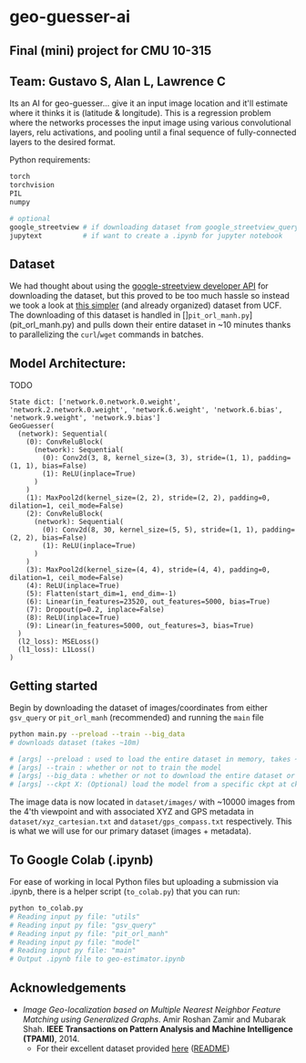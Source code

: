 # geo-guesser-ai
## Final (mini) project for CMU 10-315
## Team: Gustavo S, Alan L, Lawrence C

Its an AI for geo-guesser... give it an input image location and it'll estimate where it thinks it is (latitude & longitude). This is a regression problem where the networks processes the input image using various convolutional layers, relu activations, and pooling until a final sequence of fully-connected layers to the desired format. 

Python requirements:
```python
torch
torchvision
PIL
numpy

# optional
google_streetview # if downloading dataset from google_streetview_query.py
jupytext          # if want to create a .ipynb for jupyter notebook
```

## Dataset
We had thought about using the [google-streetview developer API](https://pypi.org/project/google-streetview/) for downloading the dataset, but this proved to be too much hassle so instead we took a look at [this simpler](https://www.crcv.ucf.edu/data/GMCP_Geolocalization/) (and already organized) dataset from UCF. The downloading of this dataset is handled in []`pit_orl_manh.py`](pit_orl_manh.py) and pulls down their entire dataset in ~10 minutes thanks to parallelizing the `curl`/`wget` commands in batches. 

## Model Architecture:
TODO

```
State dict: ['network.0.network.0.weight', 'network.2.network.0.weight', 'network.6.weight', 'network.6.bias', 'network.9.weight', 'network.9.bias']
GeoGuesser(
  (network): Sequential(
    (0): ConvReluBlock(
      (network): Sequential(
        (0): Conv2d(3, 8, kernel_size=(3, 3), stride=(1, 1), padding=(1, 1), bias=False)
        (1): ReLU(inplace=True)
      )
    )
    (1): MaxPool2d(kernel_size=(2, 2), stride=(2, 2), padding=0, dilation=1, ceil_mode=False)
    (2): ConvReluBlock(
      (network): Sequential(
        (0): Conv2d(8, 30, kernel_size=(5, 5), stride=(1, 1), padding=(2, 2), bias=False)
        (1): ReLU(inplace=True)
      )
    )
    (3): MaxPool2d(kernel_size=(4, 4), stride=(4, 4), padding=0, dilation=1, ceil_mode=False)
    (4): ReLU(inplace=True)
    (5): Flatten(start_dim=1, end_dim=-1)
    (6): Linear(in_features=23520, out_features=5000, bias=True)
    (7): Dropout(p=0.2, inplace=False)
    (8): ReLU(inplace=True)
    (9): Linear(in_features=5000, out_features=3, bias=True)
  )
  (l2_loss): MSELoss()
  (l1_loss): L1Loss()
)
```

## Getting started
Begin by downloading the dataset of images/coordinates from either `gsv_query` or `pit_orl_manh` (recommended) and running the `main` file

```sh
python main.py --preload --train --big_data
# downloads dataset (takes ~10m)

# [args] --preload : used to load the entire dataset in memory, takes ~6G
# [args] --train : whether or not to train the model
# [args] --big_data : whether or not to download the entire dataset or only 100 samples (demo purposes)
# [args] --ckpt X: (Optional) load the model from a specific ckpt at ckpt/ckpt_{x}.pt
```

The image data is now located in `dataset/images/` with ~10000 images from the 4'th viewpoint and with associated XYZ and GPS metadata in `dataset/xyz_cartesian.txt` and `dataset/gps_compass.txt` respectively. This is what we will use for our primary dataset (images + metadata).

## To Google Colab (.ipynb)
For ease of working in local Python files but uploading a submission via .ipynb, there is a helper script (`to_colab.py`) that you can run:
```sh
python to_colab.py
# Reading input py file: "utils"
# Reading input py file: "gsv_query"
# Reading input py file: "pit_orl_manh"
# Reading input py file: "model"
# Reading input py file: "main"
# Output .ipynb file to geo-estimator.ipynb
```


## Acknowledgements
- *Image Geo-localization based on Multiple Nearest Neighbor Feature Matching using Generalized Graphs*. Amir Roshan Zamir and Mubarak Shah. **IEEE Transactions on Pattern Analysis and Machine Intelligence (TPAMI)**, 2014.
    - For their excellent dataset provided [here](https://www.crcv.ucf.edu/data/GMCP_Geolocalization/) ([README](http://www.cs.ucf.edu/~aroshan/index_files/Dataset_PitOrlManh/Readme.pdf))